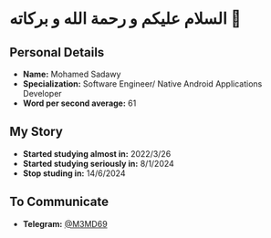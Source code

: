 # السلام عليكم و رحمة الله و بركاته 💚
## Personal Details
- **Name:** Mohamed Sadawy
- **Specialization:** Software Engineer/ Native Android Applications Developer
- **Word per second average:** 61

## My Story
- **Started studying almost in:** 2022/3/26
- **Started studying seriously in:** 8/1/2024
- **Stop studing in:** 14/6/2024

## To Communicate
- **Telegram:** [@M3MD69](https://t.me/M3MD69)
